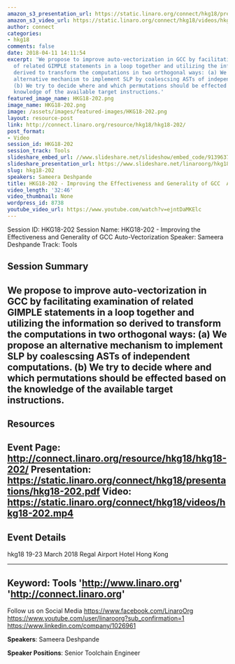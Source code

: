 ```yaml
---
amazon_s3_presentation_url: https://static.linaro.org/connect/hkg18/presentations/hkg18-202.pdf
amazon_s3_video_url: https://static.linaro.org/connect/hkg18/videos/hkg18-202.mp4
author: connect
categories:
- hkg18
comments: false
date: 2018-04-11 14:11:54
excerpt: 'We propose to improve auto-vectorization in GCC by facilitating examination
  of related GIMPLE statements in a loop together and utilizing the information so
  derived to transform the computations in two orthogonal ways: (a) We propose an
  alternative mechanism to implement SLP by coalescsing ASTs of independent computations.
  (b) We try to decide where and which permutations should be effected based on the
  knowledge of the available target instructions.'
featured_image_name: HKG18-202.png
image_name: HKG18-202.png
image: /assets/images/featured-images/HKG18-202.png
layout: resource-post
link: http://connect.linaro.org/resource/hkg18/hkg18-202/
post_format:
- Video
session_id: HKG18-202
session_track: Tools
slideshare_embed_url: //www.slideshare.net/slideshow/embed_code/91396370
slideshare_presentation_url: https://www.slideshare.net/linaroorg/hkg18202-improving-the-effectiveness-and-generality-of-gcc-autovectorization
slug: hkg18-202
speakers: Sameera Deshpande
title: HKG18-202 - Improving the Effectiveness and Generality of GCC  Auto-Vectorization
video_length: '32:46'
video_thumbnail: None
wordpress_id: 8738
youtube_video_url: https://www.youtube.com/watch?v=ejntDaMKElc
---
```


Session ID: HKG18-202
Session Name: HKG18-202 - Improving the Effectiveness and Generality of GCC  Auto-Vectorization
Speaker: Sameera Deshpande
Track: Tools


## Session Summary
We propose to improve auto-vectorization in GCC by facilitating examination of related GIMPLE statements in a loop together and utilizing the information so derived to transform the computations in two orthogonal ways: (a) We propose an alternative mechanism to implement SLP by coalescsing ASTs of independent computations. (b) We try to decide where and which permutations should be effected based on the knowledge of the available target instructions.
---------------------------------------------------
## Resources
Event Page: http://connect.linaro.org/resource/hkg18/hkg18-202/
Presentation: https://static.linaro.org/connect/hkg18/presentations/hkg18-202.pdf
Video: https://static.linaro.org/connect/hkg18/videos/hkg18-202.mp4
 ---------------------------------------------------
## Event Details
hkg18
19-23 March 2018
Regal Airport Hotel Hong Kong

---------------------------------------------------
Keyword: Tools
'http://www.linaro.org'
'http://connect.linaro.org'
---------------------------------------------------
Follow us on Social Media
https://www.facebook.com/LinaroOrg
https://www.youtube.com/user/linaroorg?sub_confirmation=1
https://www.linkedin.com/company/1026961

**Speakers**: Sameera Deshpande

**Speaker Positions**: Senior Toolchain Engineer
